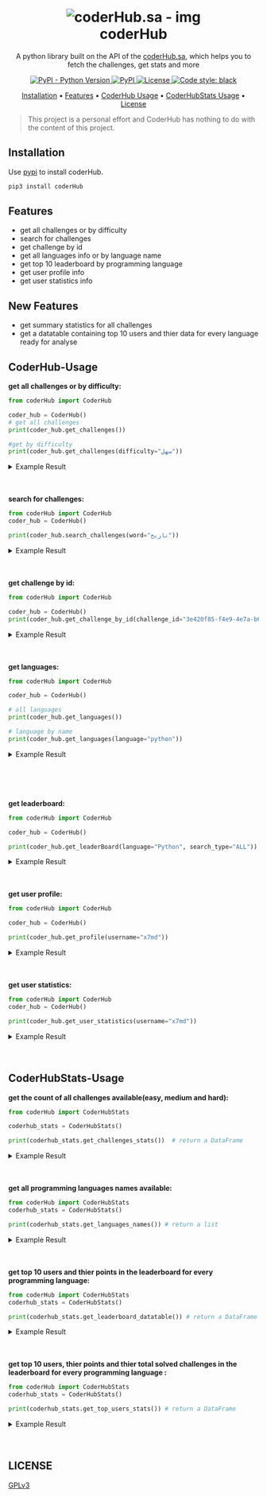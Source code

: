 <h1 align="center">
  <br>
  <a><img src="https://user-images.githubusercontent.com/59842932/128586067-615bcc79-078d-4748-b421-c385cd84cd37.png" alt="coderHub.sa - img"></a>
  <br>
  coderHub
  <br>
</h1>



<p align="center">A python library built on the API of the <a href=https://coderhub.sa>coderHub.sa</a>, which helps you to fetch the challenges, get stats and more
<p align="center">
  <a href="https://pypi.org/project/coderHub/">
    <img alt="PyPI - Python Version" src="https://img.shields.io/pypi/pyversions/coderHub?color=9cf">
  </a>
  <a href="https://pypi.org/project/coderHub/">
    <img alt="PyPI" src="https://img.shields.io/pypi/v/coderHub?color=9cf">
  </a>
  <a href="https://www.gnu.org/licenses/gpl-3.0.html">
    <img src="https://img.shields.io/pypi/l/quran-suras?color=9cf&label=License" alt="License">
  </a>
  <a href="https://github.com/psf/black">
    <img alt="Code style: black" src="https://img.shields.io/badge/code%20style-black-000000.svg">
  </a>
</p>


<p align="center">
  <a href="#installation">Installation</a>
  •
  <a href="#features">Features</a>
  •
  <a href="#coderhub-usage">CoderHub Usage</a>
  •
  <a href="#coderhubstats-usage">CoderHubStats Usage</a>
  •
  <a href="#license">License</a>
</p>

> This project is a personal effort and CoderHub has nothing to do with the content of this project.

## Installation

Use [pypi](https://pypi.org) to install coderHub.

```bash
pip3 install coderHub
```

## Features

* get all challenges or by difficulty
* search for challenges
* get challenge by id
* get all languages info or by language name
* get top 10 leaderboard by programming language
* get user profile info
* get user statistics info
## New Features 
* get summary statistics for all challenges
* get a datatable containing top 10 users and thier data for every language ready for analyse

## CoderHub-Usage

**get all challenges or by difficulty:**
```python
from coderHub import CoderHub

coder_hub = CoderHub()
# get all challenges
print(coder_hub.get_challenges())

#get by difficulty
print(coder_hub.get_challenges(difficulty="سهل"))
```
<details>
<summary> Example Result</summary>

```json
{"count": 99, "result": [{...}, {...}, {...}, {...}, {...}, {...}, {...}, {...}, {...}, ...]}
```
</details>
<br><br>

**search for challenges:**
```python
from coderHub import CoderHub
coder_hub = CoderHub()

print(coder_hub.search_challenges(word="تاريخ"))
```
<details>
<summary> Example Result</summary>

```json
{
    "count": 2,
    "result":
        [
            {
                "challenge_tags": [{"name": "Date"}, {"name": "String"}],
                "created_by": {"username": "CoderHub"},
                "id": "c93a5e09-2578-42ec-95db-88d1e87d6459",
                "points": 10,
                "title": "تاريخ اليوم",
                "type_of_level": {"name": "متوسط"}
                },
            {
                "challenge_tags": [{"name": "Date"}, {"name": "String"}],
                "created_by": {"username": "CoderHub"},
                "id": "a2df08ef-faa1-4aaf-bbd5-66f7e021855a",
                "points": 10,
                "title": "تعديل صيغة التاريخ",
                "type_of_level": {"name": "متوسط"}
                }
            ]
}

```
</details>
<br><br>

**get challenge by id:**
```python
from coderHub import CoderHub

coder_hub = CoderHub()
print(coder_hub.get_challenge_by_id(challenge_id="3e420f85-f4e9-4e7a-b6bc-f35a8db70cb4"))
```
<details>
<summary> Example Result</summary>

```json
{
    "id": "3e420f85-f4e9-4e7a-b6bc-f35a8db70cb4", 
    "title": "طرح عددين", 
    "description": "### وصف التحدي\r\nقم بكتابة `function` تستقبل عددين، العدد الأول يمثل رقماً صحيحاً `integer` والعدد الثاني يمثل أيضا رقماً صحيحاً `integer`, ثم قم بإرجاع حاصل **طرح** هذين العددين.\r\n\r\n### المخرجات المتوقعة\r\n| Output  | b  | a |\r\n|----|----|----|\r\n| 5 | 5  | 10 |\r\n| 6 | -3  | 3 |\r\n| -5 | 1 | -4 |\r\n| 1 | -1 | 0 |\r\n| 0 | 0 | 0 |\r\n| -92 | -4 | -96 |", 
    "points": 5
    // and more ...
}
```

</details>
<br><br>

**get languages:**
```python
from coderHub import CoderHub

coder_hub = CoderHub()

# all languages
print(coder_hub.get_languages())

# language by name
print(coder_hub.get_languages(language="python"))
```
<details>
<summary> Example Result</summary>

```json
// all languages
{
    "result": [
        {"id": 6, "name": "swift", "version": "swift 4.2.2"},
        {"id": 3, "name": "python", "version": "python 3.5.3"},
        {"id": 2, "name": "javascript", "version": "SMonkey 68.6.0"}, 
        {"id": 1, "name": "java", "version": "jdk 8u51"}, 
        {"id": 8, "name": "c#", "version": "Mono 4.0.2"}
    ]
}
```
```json
// language by name

{"id": 3, "name": "python", "version": "python 3.5.3"}
```

</details>
<br><br>

</details>
<br><br>

**get leaderboard:**
```python
from coderHub import CoderHub

coder_hub = CoderHub()

print(coder_hub.get_leaderBoard(language="Python", search_type="ALL"))
```
<details>
<summary> Example Result</summary>

```json
{
    "leaderboard": [
        {
            "points": 835.0,
            "user_id": "b45cf6da-c2aa-4347-a3da-fbf951a4183b",
            "rank": 1, 
            "user_info": {"username": "hamoud47", "public": true}
        }, 
        {
            "points": 830.0, 
            "user_id": "5eb4d6ea-1f0e-4cb9-b365-44518ddf5667",
            "rank": 2,
            "user_info": {"username": "awiteb", "public": false}
        }
    // 8 more
    ]
}

```

</details>
<br><br>

**get user profile:**
```python
from coderHub import CoderHub

coder_hub = CoderHub()

print(coder_hub.get_profile(username="x7md"))
```
<details>
<summary> Example Result</summary>

```json
{
    "preferred_language": "JavaScript", 
    "user_information": {
        "id": "eab8c73c-9ae2-4595-a321-3de9faa72721", 
        "public_profile": true, 
        "first_name": "حمد", 
        "last_name": "بنقالي", 
        "username": "x7md", 
        "bio": "شاب سعودي، مهتم بالبرمجة، والتصميم الرقمي.", 
        "country_name": "المملكة العربية السعودية", 
        "city": "مكة المكرمة", 
        "social_links": [
            {"site": "GITHUB", "handle": "x7md"},
            {"site": "TWITTER", "handle": "anb9"}
            ],
        "education": [
            {
                "name": "highSchool", 
                "major": "", 
                "institution": "عكرمة بن عمرو", 
                "start_at": "2019-03-31T00:00:00+00:00", 
                "end_at": "2021-03-31T00:00:00+00:00"
                }
            ],
        "certificates": [
            {
                "name": "التوعية بمخاطر الأمن السيبراني", 
                "institution": "دروب - صندوق تنمية الموارد البشرية", 
                "received_at": "2020-04-23T00:00:00+00:00", 
                "expires_at": "2020-04-23T00:00:00+00:00", 
                "expired": false, 
                "is_training_certificate": false
                }
            ], 
        "programming_languages": [
            {"programming_language": "JavaScript", "experience": "1 - 2 سنوات"}, 
            {"programming_language": "Shell", "experience": "أقل من سنة"}, 
            {"programming_language": "SQL", "experience": "أقل من سنة"}
                ],
        "extra_public_fields": [
            "are_you_a_trainer", "looking_for_job_type", "occupation"
                ], 
        "is_looking_for_job": null, 
        "looking_for_job_type": "training", 
        "are_you_a_trainer": false,
        "occupation": "college student",
        "preferred_language": "JavaScript"
            },
    "user_badges": []
}
```

</details>
<br><br>


**get user statistics:**
```python
from coderHub import CoderHub
coder_hub = CoderHub()

print(coder_hub.get_user_statistics(username="x7md"))
```
<details>
<summary> Example Result</summary>

```json
{
    "programming_languages": [
        {"programming_language_name": "JavaScript", "name": "سهل", "solved_challenges": 59}, 
        {"programming_language_name": "JavaScript", "name": "صعب", "solved_challenges": 11}, 
        {"programming_language_name": "JavaScript", "name": "متوسط", "solved_challenges": 32}, 
        {"programming_language_name": "Java", "name": "سهل", "solved_challenges": 12}
            ], 
    "total_solved_per_programming_language": [
        {"programming_language_name": "Java", "total_solved": 12}, 
        {"programming_language_name": "JavaScript", "total_solved": 102}
            ], 
    "total_solved_challenges": 114
}
```

</details>
<br><br>

## CoderHubStats-Usage

**get the count of all challenges available(easy, medium and hard):**

```python
from coderHub import CoderHubStats

coderhub_stats = CoderHubStats()

print(coderhub_stats.get_challenges_stats())  # return a DataFrame
```
<details>
<summary> Example Result</summary>

```bash
all_challenges                98.00
easy_challenges               56.00
medium_challenges             31.00
hard_challenges               11.00
easy_challenges_percentage    57.14
medium_challenges_percentage  31.63
hard_challenges_percentage    11.22

```

</details>
<br><br>


**get all programming languages names available:**
```python
from coderHub import CoderHubStats
coderhub_stats = CoderHubStats()

print(coderhub_stats.get_languages_names()) # return a list
```
<details>
<summary> Example Result</summary>

```bash
['swift', 'python', 'javascript', 'java', 'c#', 'kotlin']
```

</details>
<br><br>

**get top 10 users and thier points in the leaderboard for every programming language:**
```python
from coderHub import CoderHubStats
coderhub_stats = CoderHubStats()

print(coderhub_stats.get_leaderboard_datatable()) # return a DataFrame
```
<details>
<summary> Example Result</summary>

```bash
                users  points  rank    language
0           ahmed0ksa   921.0     1       swift
1             alxd7my   911.0     2       swift
2               iX901   906.0     3       swift
3           ahmadajr1   906.0     4       swift
4              vdotup   906.0     5       swift
5      LulwahAlmisfer   906.0     6       swift
6          iam.that.1   901.0     7       swift
7              fayadh   891.0     8       swift
8           eengmaher   826.0     9       swift
9           f.babkoor   820.0    10       swift
10          TheAwiteb   926.0     1      python
11           hamoud47   926.0     2      python
12           dssaggaf   921.0     3      python
13     fahad.alharthi   916.0     4      python
14             maldum   916.0     5      python
15       snap-aaa.saq   911.0     6      python
16          thenajjar   906.0     7      python
17             nnoaid   906.0     8      python
18             asma94   906.0     9      python
19           saud1983   906.0    10      python
20        shuruqsaeed   931.0     1  javascript
21  Ibrahim_Alrubayyi   931.0     2  javascript
22               x7md   931.0     3  javascript
23           ghadyana   926.0     4  javascript
24              masha   921.0     5  javascript
25          qabdull4h   916.0     6  javascript
26     salehalibrahim   911.0     7  javascript
27            aisha_j   911.0     8  javascript
28                lum   911.0     9  javascript
29     abdulrahmansbq   906.0    10  javascript
30          sircaesar   916.0     1        java
31         musaadtech   916.0     2        java
32         abdullahmq   911.0     3        java
33       haider_dev94   911.0     4        java
34           alsenani   911.0     5        java
35            alharbi   911.0     6        java
36          jstsercuz   911.0     7        java
37               arwa   911.0     8        java
38      bandaralrooqi   911.0     9        java
39             asma94   906.0    10        java
40             salman    91.0     1          c#
41        shuruqsaeed    91.0     2          c#
42            amjad.a    91.0     3          c#
43          ib.subaie    91.0     4          c#
44             golag7    91.0     5          c#
45           reham721    91.0     6          c#
46     abdulrahmansbq    91.0     7          c#
47          TheAwiteb    91.0     8          c#
48             asma94    91.0     9          c#
49           dssaggaf    91.0    10          c#
50             salman    91.0     1      kotlin
51     abdulrahmansbq    91.0     2      kotlin
52             golag7    91.0     3      kotlin
53           reham721    91.0     4      kotlin
54        ahmadshahal    91.0     5      kotlin
55            amjad.a    91.0     6      kotlin
56              amira    91.0     7      kotlin
57            sal7one    91.0     8      kotlin
58       haider_dev94    91.0     9      kotlin
59          TheAwiteb    91.0    10      kotlin

```

</details>
<br><br>

**get top 10 users, thier points and thier total solved challenges in the leaderboard for every programming language :**
```python
from coderHub import CoderHubStats
coderhub_stats = CoderHubStats()

print(coderhub_stats.get_top_users_stats()) # return a DataFrame
```
<details>
<summary> Example Result</summary>

```bash
                users  points  rank    language total_challenges_solved
0           ahmed0ksa   921.0     1       swift                     107
1             alxd7my   911.0     2       swift                     106
2               iX901   906.0     3       swift                     105
3           ahmadajr1   906.0     4       swift                     105
4              vdotup   906.0     5       swift                     105
5      LulwahAlmisfer   906.0     6       swift                     105
6          iam.that.1   901.0     7       swift                     105
7              fayadh   891.0     8       swift                     103
8           eengmaher   826.0     9       swift                     100
9           f.babkoor   820.0    10       swift                     100
10          TheAwiteb   926.0     1      python                     108
11           hamoud47   926.0     2      python                     108
12           dssaggaf   921.0     3      python                     107
13     fahad.alharthi   916.0     4      python                     107
14             maldum   916.0     5      python                     107
15       snap-aaa.saq   911.0     6      python                     106
16          thenajjar   906.0     7      python                     105
17             nnoaid   906.0     8      python                 private
18             asma94   906.0     9      python                     105
19           saud1983   906.0    10      python                 private
20        shuruqsaeed   931.0     1  javascript                     109
21  Ibrahim_Alrubayyi   931.0     2  javascript                     109
22               x7md   931.0     3  javascript                     109
23           ghadyana   926.0     4  javascript                     108
24              masha   921.0     5  javascript                     108
25          qabdull4h   916.0     6  javascript                     106
26     salehalibrahim   911.0     7  javascript                 private
27            aisha_j   911.0     8  javascript                     106
28                lum   911.0     9  javascript                 private
29     abdulrahmansbq   906.0    10  javascript                     105
30          sircaesar   916.0     1        java                     107
31         musaadtech   916.0     2        java                     107
32         abdullahmq   911.0     3        java                     106
33       haider_dev94   911.0     4        java                     106
34           alsenani   911.0     5        java                     106
35            alharbi   911.0     6        java                     106
36          jstsercuz   911.0     7        java                     106
37               arwa   911.0     8        java                     106
38      bandaralrooqi   911.0     9        java                     106
39             asma94   906.0    10        java                     105
40             salman    91.0     1          c#                       6
41        shuruqsaeed    91.0     2          c#                       6
42            amjad.a    91.0     3          c#                       6
43          ib.subaie    91.0     4          c#                 private
44             golag7    91.0     5          c#                 private
45           reham721    91.0     6          c#                 private
46     abdulrahmansbq    91.0     7          c#                       6
47          TheAwiteb    91.0     8          c#                       6
48             asma94    91.0     9          c#                       6
49           dssaggaf    91.0    10          c#                       6
50             salman    91.0     1      kotlin                       6
51     abdulrahmansbq    91.0     2      kotlin                       6
52             golag7    91.0     3      kotlin                 private
53           reham721    91.0     4      kotlin                 private
54        ahmadshahal    91.0     5      kotlin                 private
55            amjad.a    91.0     6      kotlin                       6
56              amira    91.0     7      kotlin                 private
57            sal7one    91.0     8      kotlin                       6
58       haider_dev94    91.0     9      kotlin                       6
59          TheAwiteb    91.0    10      kotlin                       6

```

</details>
<br><br>


## LICENSE
[GPLv3](https://www.gnu.org/licenses/gpl-3.0.html)
